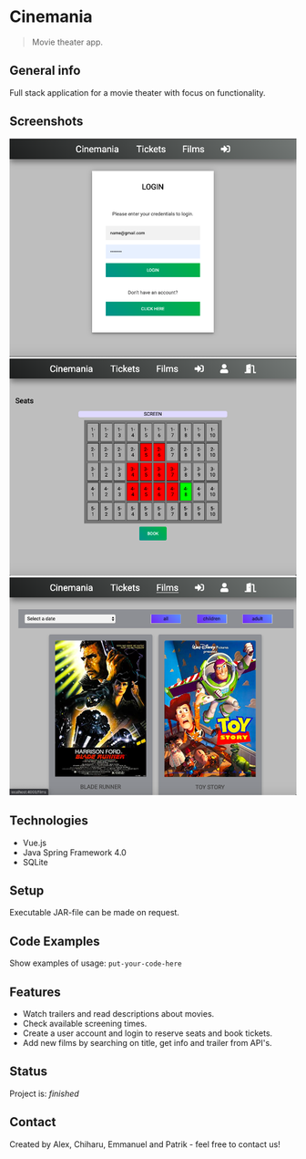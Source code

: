 # Cinemania
> Movie theater app.

## General info
Full stack application for a movie theater with focus on functionality.

## Screenshots
![](login.png)
![](seats.png)
![](films.png)

## Technologies
* Vue.js
* Java Spring Framework 4.0
* SQLite

## Setup
Executable JAR-file can be made on request. 

## Code Examples
Show examples of usage:
`put-your-code-here`

## Features
* Watch trailers and read descriptions about movies.  
* Check available screening times.
* Create a user account and login to reserve seats and book tickets.
* Add new films by searching on title, get info and trailer from API's.

## Status
Project is: _finished_

## Contact
Created by Alex, Chiharu, Emmanuel and Patrik - feel free to contact us!

